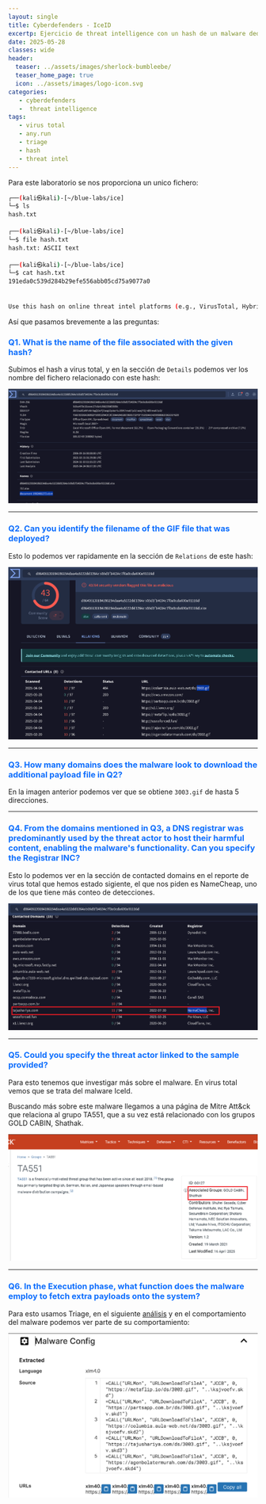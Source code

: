 ```yaml
---
layout: single
title: Cyberdefenders - IceID
excertp: Ejercicio de threat intelligence con un hash de un malware dedicado para robo de credenciiales bancarias. 
date: 2025-05-28
classes: wide
header:
  teaser: ../assets/images/sherlock-bumbleebe/
  teaser_home_page: true
  icon: ../assets/images/logo-icon.svg
categories:
   - cyberdefenders
   -  threat intelligence
tags:
   - virus total
   - any.run
   - triage
   - hash
   - threat intel
---
```


Para este laboratorio se nos proporciona un unico fichero: 

```bash 
┌──(kali㉿kali)-[~/blue-labs/ice]
└─$ ls
hash.txt

┌──(kali㉿kali)-[~/blue-labs/ice]
└─$ file hash.txt
hash.txt: ASCII text

┌──(kali㉿kali)-[~/blue-labs/ice]
└─$ cat hash.txt
191eda0c539d284b29efe556abb05cd75a9077a0


Use this hash on online threat intel platforms (e.g., VirusTotal, Hybrid Analysis) to complete the lab analysis.
```

Así que pasamos brevemente a las preguntas: 

<h3 style="color: #0d6efd;">Q1. What is the name of the file associated with the given hash? </h3>

Subimos el hash a virus total, y en la sección de `Details` podemos ver los nombre del fichero relacionado con este hash: 

![](../assets/images/cyber-ice/1.png)

----

<h3 style="color: #0d6efd;">Q2. Can you identify the filename of the GIF file that was deployed? </h3>

Esto lo podemos ver rapidamente en la sección de `Relations` de este hash: 

![](../assets/images/cyber-ice/2.png)

----

<h3 style="color: #0d6efd;">Q3. How many domains does the malware look to download the additional payload file in Q2? </h3>

En la imagen anterior podemos ver que se obtiene `3003.gif` de hasta 5 direcciones. 

----

<h3 style="color: #0d6efd;">Q4. From the domains mentioned in Q3, a DNS registrar was predominantly used by the threat actor to host their harmful content, enabling the malware's functionality. Can you specify the Registrar INC? </h3>

Esto lo podemos ver en la sección de contacted domains en el reporte de virus total que hemos estado sigiente, el que nos piden es NameCheap, uno de los que tiene más conteo de detecciones. 

![](../assets/images/cyber-ice/3.png)

-----

<h3 style="color: #0d6efd;">Q5. Could you specify the threat actor linked to the sample provided? </h3>

Para esto tenemos que investigar más sobre el malware. En virus total vemos que se trata del malware IceId. 

Buscando más sobre este malware llegamos a una página de Mitre Att&ck que relaciona al grupo TA551, que a su vez está relacionado con los grupos GOLD CABIN, Shathak. 

![](../assets/images/cyber-ice/4.png)

----

<h3 style="color: #0d6efd;">Q6. In the Execution phase, what function does the malware employ to fetch extra payloads onto the system? </h3>

Para esto usamos Triage, en el siguiente [análisis](https://tria.ge/241110-ncqlyavnct) y en el comportamiento del malware podemos ver parte de su comportamiento: 

![](../assets/images/cyber-ice/5.png)

